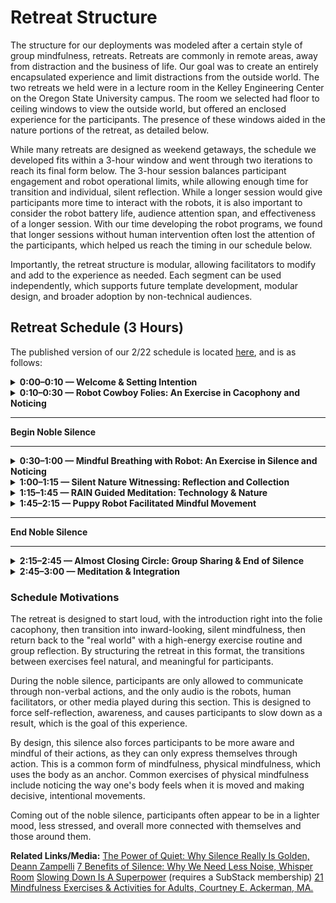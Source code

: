 <!-- README for the overview of the retreat -->
<!-- NEEDS TO BE UPDATED, NOT COMPLETE -->

# Retreat Structure

The structure for our deployments was modeled after a certain style of group mindfulness, retreats. Retreats are commonly in remote areas, away from distraction and the business of life. Our goal was to create an entirely encapsulated experience and limit distractions from the outside world. The two retreats we held were in a lecture room in the Kelley Engineering Center on the Oregon State University campus. The room we selected had floor to ceiling windows to view the outside world, but offered an enclosed experience for the participants. The presence of these windows aided in the nature portions of the retreat, as detailed below. 

While many retreats are designed as weekend getaways, the schedule we developed fits within a 3-hour window and went through two iterations to reach its final form below. The 3-hour session balances participant engagement and robot operational limits, while allowing enough time for transition and individual, silent reflection. While a longer session would give participants more time to interact with the robots, it is also important to consider the robot battery life, audience attention span, and effectiveness of a longer session. With our time developing the robot programs, we found that longer sessions without human intervention often lost the attention of the participants, which helped us reach the timing in our schedule below. 

Importantly, the retreat structure is modular, allowing facilitators to modify and add to the experience as needed. Each segment can be used independently, which supports future template development, modular design, and broader adoption by non-technical audiences.

##  Retreat Schedule (3 Hours)

The published version of our 2/22 schedule is located [here](./2_22%20Human-Robot%20Meditation%20Retreat%20II.pdf), and is as follows:

<details>

**<summary>0:00–0:10 — Welcome & Setting Intention</summary>**

- Pepper and Mini-Pupper welcome participants and introduce the retreat experience.
- Icebreaker activity led by the MC to build rapport and set a group intention.
- Emphasis on openness, curiosity, and grounding before mindfulness activities begin.

</details>

<details>

**<summary>0:10–0:30 — Robot Cowboy Folies: An Exercise in Cacophony and Noticing</summary>**

- Audience reads a Hero’s Journey script alongside LLM-generated sound cues.
- Focus on the emotional impact of sound and storytelling.
- Encourages playfulness and awareness of collective rhythm and participation.

</details>

***
**Begin Noble Silence**
***
<details>

**<summary> 0:30–1:00 — Mindful Breathing with Robot: An Exercise in Silence and Noticing</summary>**

- Guided breath meditation with soft, calming voice.
- Transitions into the silent portion of the retreat.
- Focused on grounding participants in the present and preparing for deeper reflection.

</details>

<details>

**<summary> 1:00–1:15 — Silent Nature Witnessing: Reflection and Collection</summary>**

- Participants walk silently outside, observing the natural world mindfully.
- Tasked with bringing back a found object for robotic VLM (Vision-Language Model) analysis.
- Encourages solo reflection and deep environmental noticing.


</details>

<details>

**<summary> 1:15–1:45 —  RAIN Guided Meditation: Technology & Nature</summary>**

- A guided meditation inspired by Tara Brach’s R.A.I.N. technique.
- Combination of Pepper’s custom intro and human-guided audio.
- Offers emotional grounding and emphasizes mindfulness of thoughts and feelings.

</details>


<details>

**<summary> 1:45–2:15 — Puppy Robot Facilitated Mindful Movement</summary>**

- Quadruped-human movement mirroring activities.
- Includes yoga-inspired stretching followed by upbeat, exercise-based movement (e.g., Jane Fonda-style cardio).
- Highlights differences in human and robot body systems while promoting playful physical awareness.


</details>

***
**End Noble Silence**
***

<details>

**<summary> 2:15–2:45 — Almost Closing Circle: Group Sharing & End of Silence</summary>**

- Participants engage in partner-based feedback with a therapy-style chatbot.
- Practice active listening and reflection using robot-human dialogue.
- Marks the closing of the silent portion of the retreat.

</details>

<details>

**<summary> 2:45–3:00 — Meditation & Integration</summary>**

- Guided relaxation session with ocean sounds and robotic drum rhythms.
- Encourages participants to let go of tension and integrate their experience.
- Gentle close to the retreat, fostering inner calm and closure.

</details>

### Schedule Motivations

The retreat is designed to start loud, with the introduction right into the folie cacophony, then transition into inward-looking, silent mindfulness, then return back to the "real world" with a high-energy exercise routine and group reflection. By structuring the retreat in this format, the transitions between exercises feel natural, and meaningful for participants.

During the noble silence, participants are only allowed to communicate through non-verbal actions, and the only audio is the robots, human facilitators, or other media played during this section. This is designed to force self-reflection, awareness, and causes participants to slow down as a result, which is the goal of this experience. 

By design, this silence also forces participants to be more aware and mindful of their actions, as they can only express themselves through action. This is a common form of mindfulness, physical mindfulness, which uses the body as an anchor. Common exercises of physical mindfulness include noticing the way one's body feels when it is moved and making decisive, intentional movements. 

Coming out of the noble silence, participants often appear to be in a lighter mood, less stressed, and overall more connected with themselves and those around them. 


**Related Links/Media:**
[The Power of Quiet: Why Silence Really Is Golden, Deann Zampelli](https://www.montecitojournal.net/2024/12/03/the-power-of-quiet-why-silence-really-is-golden/)
[7 Benefits of Silence: Why We Need Less Noise, Whisper Room](https://www.whisperroom.com/blog/7-benefits-of-silence-why-we-need-less-noise#:~:text=Silence%20gives%20us%20the%20space,not%20just%20quiet%E2%80%94it's%20clarity.&text=Insight%3A%20When%20we%20turn%20down,we%20turn%20up%20internal%20insight.)
[Slowing Down Is A Superpower](https://coryallen.substack.com/p/slowing-down-is-a-superpower) (requires a SubStack membership)
[21 Mindfulness Exercises & Activities for Adults,  Courtney E. Ackerman, MA.](https://positivepsychology.com/mindfulness-exercises-techniques-activities/)